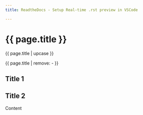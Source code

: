 ```yaml
---
title: ReadtheDocs - Setup Real-time .rst preview in VSCode 

---
```


<h1>{{ page.title }}</h1>


{{ page.title | upcase }}

{{ page.title | remove: - }}

## Title 1
## Title 2

Content

